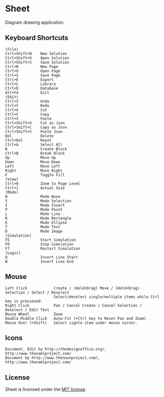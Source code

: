 Sheet
=====

Diagram drawing application.

## Keyboard  Shortcuts

    (File)
    Ctrl+Shift+N    New Solution
    Ctrl+Shift+O    Open Solution
    Ctrl+Shift+S    Save Solution
    Ctrl+N          New Page
    Ctrl+O          Open Page
    Ctrl+S          Save Page
    Ctrl+E          Export
    Ctrl+L          Library
    Ctrl+D          Database
    Alt+F4          Exit
    (Edit)
    Ctrl+Z          Undo
    Ctrl+Y          Redo
    Ctrl+X          Cut
    Ctrl+C          Copy
    Ctrl+V          Paste
    Ctrl+Shift+X    Cut as Json
    Ctrl+Shift+C    Copy as Json
    Ctrl+Shift+V    Paste Json
    Del             Delete
    Ctrl+Del        Reset
    Ctrl+A          Select All
    B               Create Block
    Ctrl+B          Break Block
    Up              Move Up
    Down            Move Down
    Left            Move Left
    Right           Move Right
    F               Toggle Fill
    (View)
    Ctrl+0          Zoom to Page Level
    Ctrl+1          Actual Size
    (Mode)
    N               Mode None
    S               Mode Selection
    I               Mode Insert
    P               Mode Point
    L               Mode Line
    R               Mode Rectangle
    E               Mode Ellipse
    T               Mode Text
    D               Mode Image
    (Simulation)
    F5              Start Simulation
    F6              Stop Simulation
    F7              Restart Simulation
    (Logic)
    Q               Invert Line Start
    W               Invert Line End

## Mouse

    Left Click            Create / (Hold+Drag) Move / (Hold+Drag) Selection / Select / Deselect
                          Select/deselect single/multiple items while Ctrl key is pressesed.
    Right Click           Pan / Cancel Create / Cancel Selection / Deselect / Edit Text
    Mouse Wheel           Zoom
    Double Middle Click   Auto-Fit (+Ctrl key to Reset Pan and Zoom)
    Mouse Over (+Shift)   Select signle item under mouse cursor.

## Icons

    Document, Edit by http://thedesignoffice.org/, http://www.thexamlproject.com/
    Document by http://www.thenounproject.com/, http://www.thexamlproject.com/

## License

Sheet is licensed under the [MIT license](LICENSE.TXT).
